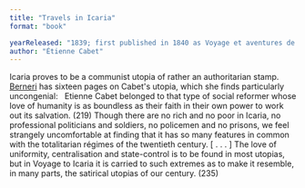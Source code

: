 ```yaml
---
title: "Travels in Icaria"
format: "book"

yearReleased: "1839; first published in 1840 as Voyage et aventures de Lord William Carisdall en Icarie"
author: "Étienne Cabet"
---
```

 Icaria proves to be a communist utopia of rather an authoritarian stamp.
  
 <a href="biblio.htm#Berneri">Berneri</a> has sixteen pages on Cabet's utopia,  which she finds particularly uncongenial:
  
 Etienne Cabet belonged to that type of social reformer whose love of humanity is  as boundless as their faith in their own power to work out its salvation. (219)
 Though there are no rich and no poor in Icaria, no professional politicians and  soldiers, no policemen and no prisons, we feel strangely uncomfortable at  finding that it has so many features in common with the totalitarian régimes of  the twentieth century. [ . . . ] The love of uniformity, centralisation and  state-control is to be found in most utopias, but in Voyage to Icaria it  is carried to such extremes as to make it resemble, in many parts, the satirical  utopias of our century. (235)